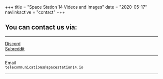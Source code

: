 +++
title = "Space Station 14 Videos and Images"
date = "2020-05-17"
navlinkactive = "contact"
+++

## You can contact us via:
<hr></hr>
<div class="contact"><a href="https://discord.gg/t2jac3p">Discord</a></div>
<div id="reddit" class="contact"><a href="https://reddit.com/r/ss14">Subreddit</a></div>
<hr></hr>
<div id="email" class="contact"><div>Email</div><div><code>telecommunications@spacestation14.io</code></div></div>
<hr></hr>

